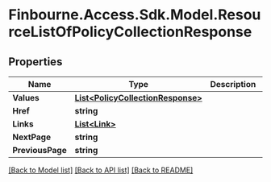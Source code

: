 # Finbourne.Access.Sdk.Model.ResourceListOfPolicyCollectionResponse

## Properties

Name | Type | Description | Notes
------------ | ------------- | ------------- | -------------
**Values** | [**List&lt;PolicyCollectionResponse&gt;**](PolicyCollectionResponse.md) |  | 
**Href** | **string** |  | [optional] 
**Links** | [**List&lt;Link&gt;**](Link.md) |  | [optional] 
**NextPage** | **string** |  | [optional] 
**PreviousPage** | **string** |  | [optional] 

[[Back to Model list]](../README.md#documentation-for-models) [[Back to API list]](../README.md#documentation-for-api-endpoints) [[Back to README]](../README.md)

